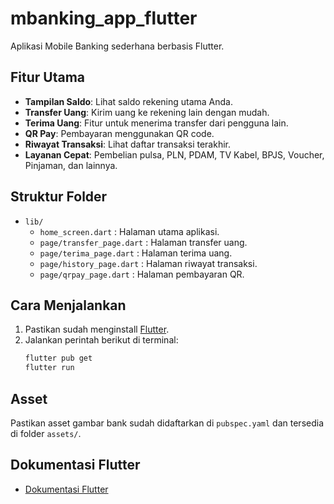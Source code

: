 # mbanking_app_flutter


Aplikasi Mobile Banking sederhana berbasis Flutter.

## Fitur Utama

- **Tampilan Saldo**: Lihat saldo rekening utama Anda.
- **Transfer Uang**: Kirim uang ke rekening lain dengan mudah.
- **Terima Uang**: Fitur untuk menerima transfer dari pengguna lain.
- **QR Pay**: Pembayaran menggunakan QR code.
- **Riwayat Transaksi**: Lihat daftar transaksi terakhir.
- **Layanan Cepat**: Pembelian pulsa, PLN, PDAM, TV Kabel, BPJS, Voucher, Pinjaman, dan lainnya.

## Struktur Folder

- `lib/`
  - `home_screen.dart` : Halaman utama aplikasi.
  - `page/transfer_page.dart` : Halaman transfer uang.
  - `page/terima_page.dart` : Halaman terima uang.
  - `page/history_page.dart` : Halaman riwayat transaksi.
  - `page/qrpay_page.dart` : Halaman pembayaran QR.

## Cara Menjalankan

1. Pastikan sudah menginstall [Flutter](https://docs.flutter.dev/get-started/install).
2. Jalankan perintah berikut di terminal:
   ```bash
   flutter pub get
   flutter run
   ```

## Asset

Pastikan asset gambar bank sudah didaftarkan di `pubspec.yaml` dan tersedia di folder `assets/`.

## Dokumentasi Flutter

- [Dokumentasi Flutter](https://docs.flutter.dev/)
